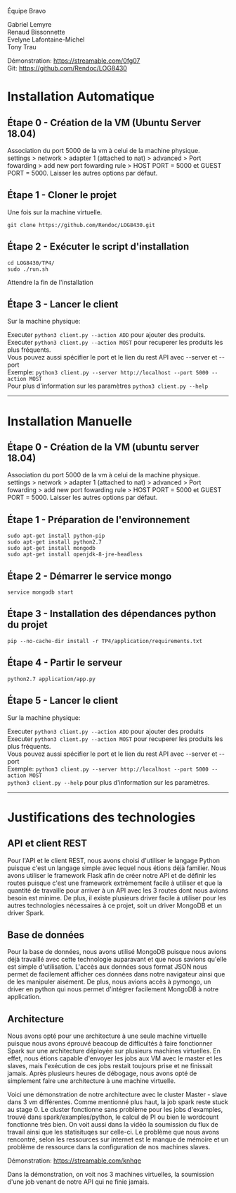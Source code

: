 Équipe Bravo

Gabriel Lemyre  
Renaud Bissonnette  
Evelyne Lafontaine-Michel  
Tony Trau  

Démonstration: https://streamable.com/0fg07  
Git: https://github.com/Rendoc/LOG8430

# Installation Automatique

## Étape 0 - Création de la VM (Ubuntu Server 18.04)
  Association du port 5000 de la vm à celui de la machine physique.  
    settings > network > adapter 1 (attached to nat) > advanced > Port fowarding > add new port fowarding rule > HOST PORT = 5000 et GUEST PORT = 5000. 
    Laisser les autres options par défaut.

## Étape 1 - Cloner le projet
  Une fois sur la machine virtuelle.
  ```
  git clone https://github.com/Rendoc/LOG8430.git
  ```

## Étape 2 - Exécuter le script d'installation  
    cd LOG8430/TP4/
    sudo ./run.sh 

  Attendre la fin de l'installation

## Étape 3 - Lancer le client

Sur la machine physique:  

Executer ```python3 client.py --action ADD``` pour ajouter des produits.  
Executer ```python3 client.py --action MOST``` pour recuperer les produits les plus fréquents.  
Vous pouvez aussi spécifier le port et le lien du rest API avec --server et --port  
Exemple: ```python3 client.py --server http://localhost --port 5000 --action MOST```  
Pour plus d'information sur les paramètres ```python3 client.py --help```  

_________________________________________________________________________________________________


# Installation Manuelle

## Étape 0 - Création de la VM (ubuntu server 18.04)
  Association du port 5000 de la vm à celui de la machine physique.  
    settings > network > adapter 1 (attached to nat) > advanced > Port fowarding > add new port fowarding rule > HOST PORT = 5000 et GUEST PORT = 5000. 
    Laisser les autres options par défaut.

## Étape 1 - Préparation de l'environnement
  ```
  sudo apt-get install python-pip 
  sudo apt-get install python2.7
  sudo apt-get install mongodb
  sudo apt-get install openjdk-8-jre-headless
  ```

## Étape 2 - Démarrer le service mongo
  ```
  service mongodb start
  ```

## Étape 3 - Installation des dépendances python du projet
  ```
  pip --no-cache-dir install -r TP4/application/requirements.txt
  ```

## Étape 4 - Partir le serveur
  ```
  python2.7 application/app.py
  ```

## Étape 5 - Lancer le client
Sur la machine physique:  

Executer ```python3 client.py --action ADD``` pour ajouter des produits  
Executer ```python3 client.py --action MOST``` pour recuperer les produits les plus fréquents.  
Vous pouvez aussi spécifier le port et le lien du rest API avec --server et --port  
Exemple: ```python3 client.py --server http://localhost --port 5000 --action MOST```  
```python3 client.py --help``` pour plus d'information sur les paramètres.  

_________________________________________________________________________________________________


# Justifications des technologies

## API et client REST

Pour l'API et le client REST, nous avons choisi d'utiliser le langage Python puisque c'est un langage simple avec lequel nous étions déjà familier.
Nous avons utiliser le framework Flask afin de créer notre API et de définir les routes puisque c'est une framework extrêmement facile à utiliser
et que la quantité de travaille pour arriver à un API avec les 3 routes dont nous avions besoin est minime. De plus, il existe plusieurs driver facile
à utiliser pour les autres technologies nécessaires à ce projet, soit un driver MongoDB et un driver Spark.

## Base de données

Pour la base de données, nous avons utilisé MongoDB puisque nous avions déjà travaillé avec cette technologie auparavant et que nous savions qu'elle
est simple d'utilisation. L'accès aux données sous format JSON nous permet de facilement afficher ces données dans notre navigateur ainsi que de les
manipuler aisément. De plus, nous avions accès à pymongo, un driver en python qui nous permet d'intégrer facilement MongoDB à notre application.

## Architecture

Nous avons opté pour une architecture à une seule machine virtuelle puisque nous avons éprouvé beacoup de difficultés à faire fonctionner Spark sur une
architecture déployée sur plusieurs machines virtuelles. En effet, nous étions capable d'envoyer les jobs aux VM avec le master et les slaves, mais l'exécution
de ces jobs restait toujours prise et ne finissait jamais. Après plusieurs heures de débogage, nous avons opté de simplement faire une architecture à
une machine virtuelle.

Voici une démonstration de notre architecture avec le cluster Master - slave dans 3 vm différentes. Comme mentionné plus haut, la job spark reste stuck au stage 0.
Le cluster fonctionne sans problème pour les jobs d'examples, trouvé dans spark/examples/python, le calcul de PI ou bien le wordcount fonctionne très bien.
On voit aussi dans la vidéo la soumission du flux de travail ainsi que les statisituqes sur celle-ci. Le problème que nous avons rencontré, selon les ressources 
sur internet est le manque de mémoire et un problème de ressource dans la configuration de nos machines slaves.

Démonstration: https://streamable.com/knhqe

Dans la démonstration, on voit nos 3 machines virtuelles, la soumission d'une job venant de notre API qui ne finie jamais.

